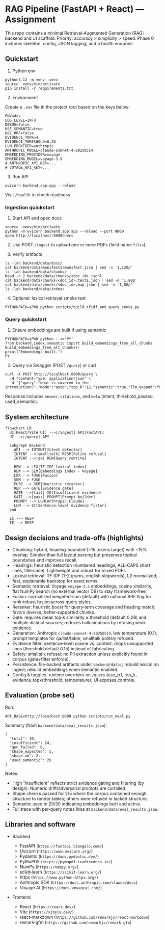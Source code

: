 # RAG Pipeline (FastAPI + React) — Assignment

This repo contains a minimal Retrieval-Augmented Generation (RAG) backend and UI scaffold. Priority: accuracy > simplicity > speed. Phase 0 includes skeleton, config, JSON logging, and a health endpoint.

## Quickstart

1) Python env

```
python3.12 -m venv .venv
source .venv/bin/activate
pip install -r requirements.txt
```

2) Environment

Create a `.env` file in the project root based on the keys below:

```
ENV=dev
LOG_LEVEL=INFO
DEBUG=false
USE_SEMANTIC=true
USE_RRF=false
EVIDENCE_TOPK=4
EVIDENCE_THRESHOLD=0.28
LLM_PROVIDER=anthropic
ANTHROPIC_MODEL=claude-sonnet-4-20250514
EMBEDDING_PROVIDER=voyage
EMBEDDING_MODEL=voyage-3.5
# ANTHROPIC_API_KEY=...
# VOYAGE_API_KEY=...
```

3) Run API

```
uvicorn backend.app:app --reload
```

Visit `/health` to check readiness.

### Ingestion quickstart

1) Start API and open docs
```
source .venv/bin/activate
python -m uvicorn backend.app:app --reload --port 8000
open http://localhost:8000/docs
```

2) Use POST `/ingest` to upload one or more PDFs (field name `files`).

3) Verify artifacts
```
ls -lah backend/data/docs/
cat backend/data/manifests/manifest.json | sed -n '1,120p'
ls -lah backend/data/chunks/
head -n 2 backend/data/chunks/<doc_id>.jsonl
cat backend/data/chunks/<doc_id>.texts.json | sed -n '1,80p'
cat backend/data/chunks/<doc_id>.map.json | sed -n '1,80p'
ls -lah backend/data/index/
```

4) Optional: lexical retrieval smoke test
```
PYTHONPATH=$PWD python scripts/build_tfidf_and_query_smoke.py
```

### Query quickstart

1) Ensure embeddings are built if using semantic
```
PYTHONPATH=$PWD python - <<'PY'
from backend.index.semantic import build_embeddings_from_all_chunks
build_embeddings_from_all_chunks()
print("Embeddings built.")
PY
```

2) Query via Swagger (POST `/query`) or curl
```
curl -X POST http://localhost:8000/query \
  -H "Content-Type: application/json" \
  -d '{"query":"what is covered in the introduction?","mode":"auto","top_k":12,"semantic":true,"llm_expand":false}'
```

Response includes `answer`, `citations`, and `meta` (intent, threshold_passed, used_semantic).

## System architecture

```mermaid
flowchart LR
  UI[React/Vite UI] -->|/ingest| API[FastAPI]
  UI -->|/query| API

  subgraph Backend
    API --> INTENT[Intent detector]
    INTENT -->|smalltalk| RESP[Polite refusal]
    INTENT -->|qa| REW[Query rewrite]

    REW --> LEX[TF-IDF lexical index]
    REW --> SEM[Embeddings index - Voyage]
    LEX --> FUSE[Fusion]
    SEM --> FUSE
    FUSE --> RER[Heuristic reranker]
    RER --> GATE[Evidence gate]
    GATE -->|fail| IE[Insufficient evidence]
    GATE -->|pass| PROMPT[Prompt builder]
    PROMPT --> LLM[Anthropic Claude]
    LLM --> EC[Sentence-level evidence filter]
  end

  EC --> RESP
  IE --> RESP
```

## Design decisions and trade‑offs (highlights)

- Chunking: hybrid, heading‑bounded (~1k tokens target) with ~15% overlap. Simpler than full layout parsing but preserves topical boundaries and improves recall.
- Headings: heuristic detection (numbered headings, ALL‑CAPS short lines, title‑case). Lightweight and robust for mixed PDFs.
- Lexical retrieval: TF‑IDF (1–2 grams, english stopwords), L2‑normalized; fast, explainable backstop for exact terms.
- Semantic retrieval: Voyage `voyage-3.5` embeddings, cosine similarity, flat NumPy search (no external vector DB) to stay framework‑free.
- Fusion: normalized weighted‑sum (default) with optional RRF flag for rank‑robust fusion across query styles.
- Reranker: heuristic boost for query‑term coverage and heading match; favors diverse, better‑supported chunks.
- Gate: requires mean top‑k similarity ≥ threshold (default 0.28) and multiple distinct sources; reduces hallucinations by refusing weak evidence.
- Generation: Anthropic `claude-sonnet-4-20250514`, low temperature (0.1); prompt templates for qa/list/table; smalltalk politely refused.
- Evidence filter: sentence‑level cosine vs. context; drops unsupported lines (threshold default 0.15) instead of fabricating.
- Safety: smalltalk refusal; no PII extraction unless explicitly found in corpus (gate+filter enforce).
- Persistence: file‑backed artifacts under `backend/data/`; rebuild lexical on ingest; rebuild embeddings when semantic enabled.
- Config & toggles: runtime overrides on `/query` (use_rrf, top_k, evidence_topk/threshold, temperature); UI exposes controls.

## Evaluation (probe set)

Run:
```
API_BASE=http://localhost:8000 python scripts/run_eval.py
```

Summary (from `backend/data/eval_results.json`):

```
{
  "total": 30,
  "insufficient": 24,
  "gen_failed": 0,
  "shape_expected": 5,
  "shape_ok": 2,
  "used_semantic": 29
}
```

Notes:
- High “insufficient” reflects strict evidence gating and filtering (by design). Numeric drift/adversarial prompts are curtailed.
- Shape checks passed for 2/5 where the corpus contained enough structure to render tables; others were refused or lacked structure.
- Semantic used in 29/30 indicating embeddings built and active.
- Full trace with per‑query notes lives at `backend/data/eval_results.json`.

## Libraries and software

- Backend
  - FastAPI (`https://fastapi.tiangolo.com/`)
  - Uvicorn (`https://www.uvicorn.org/`)
  - Pydantic (`https://docs.pydantic.dev/`)
  - PyMuPDF (`https://pymupdf.readthedocs.io/`)
  - NumPy (`https://numpy.org/`)
  - scikit‑learn (`https://scikit-learn.org/`)
  - httpx (`https://www.python-httpx.org/`)
  - Anthropic SDK (`https://docs.anthropic.com/claude/docs`)
  - Voyage AI (`https://docs.voyageai.com/`)

- Frontend
  - React (`https://react.dev/`)
  - Vite (`https://vitejs.dev/`)
  - react‑markdown (`https://github.com/remarkjs/react-markdown`)
  - remark‑gfm (`https://github.com/remarkjs/remark-gfm`)

